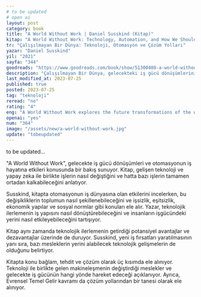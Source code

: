 ```yaml
---
# to be updated
# open ai
layout: post
category: book
title: "A World Without Work | Daniel Susskind (Kitap)"
kitap: "A World Without Work: Technology, Automation, and How We Should Respond"
tr: "Çalışılmayan Bir Dünya: Teknoloji, Otomasyon ve Çözüm Yolları"
yazar: "Daniel Susskind"
yil: "2021"
sayfa: "344"
goodreads: "https://www.goodreads.com/book/show/51300408-a-world-without-work"
description: "Çalışılmayan Bir Dünya, gelecekteki iş gücü dönüşümlerini ve otomasyonun iş hayatına etkilerini ele alırken, teknolojinin işlerimizi nasıl değiştirebileceği konusunda bir perspektif sunuyor."
last_modified_at: 2023-07-25
published: true
posted: 2023-07-25
tag: "teknoloji"
reread: "no"
rating: "4"
eng: "A World Without Work explores the future transformations of the workforce and the impact of automation on labour, providing a perspective on how technology could reshape our jobs."
openai: "yes"
num: "364"
image: "/assets/new/a-world-without-work.jpg"
update: "tobeupdated"
---
```


to be updated...

"A World Without Work", gelecekte iş gücü dönüşümleri ve otomasyonun iş hayatına etkileri konusunda bir bakış sunuyor. Kitap, gelişen teknoloji ve yapay zeka ile birlikte işlerin nasıl değiştiğini ve hatta bazı işlerin tamamen ortadan kalkabileceğini anlatıyor.

Susskind, kitapta otomasyonun iş dünyasına olan etkilerini incelerken, bu değişikliklerin toplumun nasıl şekillenebileceğini ve işsizlik, eşitsizlik, ekonomik yapılar ve sosyal normlar gibi konuları ele alır. Yazar, teknolojik ilerlemenin iş yapısını nasıl dönüştürebileceğini ve insanların işgücündeki yerini nasıl etkileyebileceğini tartışıyor.

Kitap aynı zamanda teknolojik ilerlemenin getirdiği potansiyel avantajlar ve dezavantajlar üzerinde de duruyor. Susskind, yeni iş fırsatları yaratılmasının yanı sıra, bazı mesleklerin yerini alabilecek teknolojik gelişmelerin de olduğunu belirtiyor.

Kitapta konu bağlam, tehdit ve çözüm olarak üç kısımda ele alınıyor. Teknoloji ile birlikte gelen makineleşmenin değiştirdiği meslekler ve gelecekte iş gücünün hangi yönde hareket edeceği açıklanıyor. Ayrıca, Evrensel Temel Gelir kavramı da çözüm yollarından bir tanesi olarak ele alınıyor.
